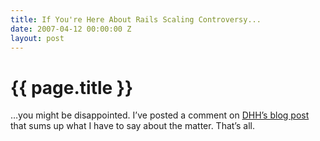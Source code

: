 ```yaml
---
title: If You're Here About Rails Scaling Controversy...
date: 2007-04-12 00:00:00 Z
layout: post
---
```


{{ page.title }}
================

…you might be disappointed. I’ve posted a comment on [DHH’s blog post](http://www.loudthinking.com/arc/000608.html) that sums up what I have to say about the matter. That’s all.
